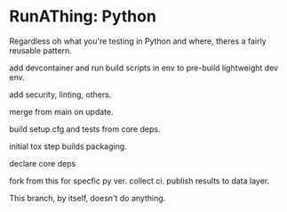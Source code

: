 # RunAThing: Python

Regardless oh what you're testing in Python and where, theres a fairly reusable pattern.

add devcontainer and run build scripts in env to pre-build lightweight dev env.

add security, linting, others.

merge from main on update.

build setup.cfg and tests from core deps.

initial tox step builds packaging.

declare core deps

fork from this for specfic py ver. collect ci. publish results to data layer.

This branch, by itself, doesn't do anything.